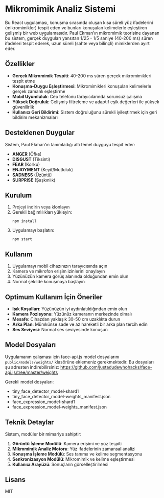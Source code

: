 # Mikromimik Analiz Sistemi

Bu React uygulaması, konuşma sırasında oluşan kısa süreli yüz ifadelerini (mikromimikler) tespit eden ve bunları konuşulan kelimelerle eşleştiren gelişmiş bir web uygulamasıdır. Paul Ekman'ın mikromimik teorisine dayanan bu sistem, gerçek duyguları yansıtan 1/25 - 1/5 saniye (40-200 ms) süren ifadeleri tespit ederek, uzun süreli (sahte veya bilinçli) mimiklerden ayırt eder.

## Özellikler

- **Gerçek Mikromimik Tespiti**: 40-200 ms süren gerçek mikromimikleri tespit etme
- **Konuşma-Duygu Eşleştirmesi**: Mikromimikleri konuşulan kelimelerle gerçek zamanlı eşleştirme
- **Mobil Uyumluluk**: Cep telefonu tarayıcılarında sorunsuz çalışma
- **Yüksek Doğruluk**: Gelişmiş filtreleme ve adaptif eşik değerleri ile yüksek güvenilirlik
- **Kullanıcı Geri Bildirimi**: Sistem doğruluğunu sürekli iyileştirmek için geri bildirim mekanizmaları

## Desteklenen Duygular

Sistem, Paul Ekman'ın tanımladığı altı temel duyguyu tespit eder:
- **ANGER** (Öfke)
- **DISGUST** (Tiksinti)
- **FEAR** (Korku)
- **ENJOYMENT** (Keyif/Mutluluk)
- **SADNESS** (Üzüntü)
- **SURPRISE** (Şaşkınlık)

## Kurulum

1. Projeyi indirin veya klonlayın
2. Gerekli bağımlılıkları yükleyin:
   ```
   npm install
   ```
3. Uygulamayı başlatın:
   ```
   npm start
   ```

## Kullanım

1. Uygulamayı mobil cihazınızın tarayıcısında açın
2. Kamera ve mikrofon erişim izinlerini onaylayın
3. Yüzünüzün kamera görüş alanında olduğundan emin olun
4. Normal şekilde konuşmaya başlayın

## Optimum Kullanım İçin Öneriler

- **Işık Koşulları**: Yüzünüzün iyi aydınlatıldığından emin olun
- **Kamera Pozisyonu**: Yüzünüz kameranın merkezinde olmalı
- **Mesafe**: Cihazdan yaklaşık 30-50 cm uzaklıkta durun
- **Arka Plan**: Mümkünse sade ve az hareketli bir arka plan tercih edin
- **Ses Seviyesi**: Normal ses seviyesinde konuşun

## Model Dosyaları

Uygulamanın çalışması için face-api.js model dosyalarını `public/models/weights/` klasörüne eklemeniz gerekmektedir. Bu dosyaları şu adresten indirebilirsiniz:
https://github.com/justadudewhohacks/face-api.js/tree/master/weights

Gerekli model dosyaları:
- tiny_face_detector_model-shard1
- tiny_face_detector_model-weights_manifest.json
- face_expression_model-shard1
- face_expression_model-weights_manifest.json

## Teknik Detaylar

Sistem, modüler bir mimariye sahiptir:

1. **Görüntü İşleme Modülü**: Kamera erişimi ve yüz tespiti
2. **Mikromimik Analiz Motoru**: Yüz ifadelerinin zamansal analizi
3. **Konuşma İşleme Modülü**: Ses tanıma ve kelime segmentasyonu
4. **Senkronizasyon Modülü**: Mikromimik ve kelime eşleştirmesi
5. **Kullanıcı Arayüzü**: Sonuçların görselleştirilmesi

## Lisans

MIT
